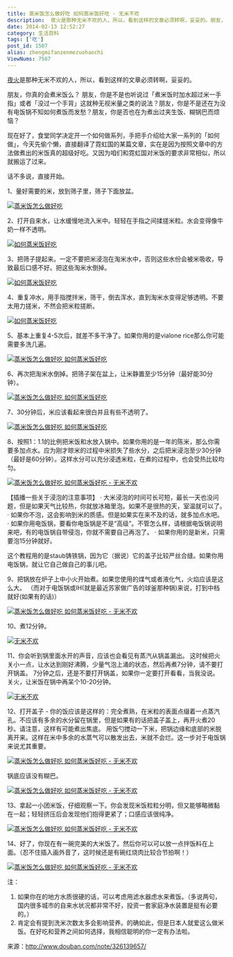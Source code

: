 ```yaml
---
title: 蒸米饭怎么做好吃 如何蒸米饭好吃 - 无米不欢
description:  夜火是那种无米不欢的人，所以，看到这样的文章必须转啊，妥妥的。朋友，你真的会煮米饭么？朋友，你是不是也听说过「煮米饭时加水超过米一手指」或者「没过一个手背」这就种无视米量之类的说法？朋友，你是不是还在为没有电饭锅不知如何煮饭而发愁？朋友，你是否也在为煮出过夹生饭、糊锅巴而烦恼？现在好了，食堂同学决定开一个如何做系列，手把手介绍给大家一系列的「如何做」，今天先偷个懒，直接翻译了霓虹
date: 2014-02-13 12:52:27
category: 生活百科
tags: ['吃']
post_id: 1507
alias: zhengmifanzenmezuohaochi
ViewNums: 7567
---
```


[夜火](http://www.15897.com/)是那种无米不欢的人，所以，看到这样的文章必须转啊，妥妥的。

朋友，你真的会煮米饭么？
朋友，你是不是也听说过「煮米饭时加水超过米一手指」或者「没过一个手背」这就种无视米量之类的说法？朋友，你是不是还在为没有电饭锅不知如何煮饭而发愁？朋友，你是否也在为煮出过夹生饭、糊锅巴而烦恼？

现在好了，食堂同学决定开一个如何做系列，手把手介绍给大家一系列的「如何做」，今天先偷个懒，直接翻译了霓虹国的某篇文章，实在是因为按照文章中的方法做煮出的米饭真的超级好吃。又因为咱们和霓虹国对米饭的要求非常相似，所以就搬运了过来。

话不多说，直接开始。

1、量好需要的米，放到筛子里，筛子下面放盆。

[![蒸米饭怎么做好吃](http://h.90g.org/files/2014/01/13/bae32948f9723d84c30abe225162fb74.jpg "蒸米饭怎么做好吃")](/blog/zhengmifanzenmezuohaochi "蒸米饭怎么做好吃")

2、打开自来水，让水缓慢地流入米中。轻轻在手指之间揉搓米粒。水会变得像牛奶一样不透明。

[![如何蒸米饭好吃](http://h.90g.org/files/2014/01/13/8e04494583794a1df843d55b5d7dd844.jpg "如何蒸米饭好吃")](/blog/zhengmifanzenmezuohaochi "如何蒸米饭好吃")

3、把筛子提起来。一定不要把米浸泡在淘米水中，否则这些水份会被米吸收，导致最后口感不好。把这些淘米水倒掉。

[![如何蒸米饭好吃](http://h.90g.org/files/2014/01/13/ba364c3557b572e5ccbfad988a6a238e.jpg "如何蒸米饭好吃")](/blog/zhengmifanzenmezuohaochi "如何蒸米饭好吃")

4、重复冲水，用手指搅拌米，筛干，倒去浑水，直到淘米水变得足够透明。不要太用力搓米，不然会把米粒搓断。

[![如何蒸米饭好吃](http://h.90g.org/files/2014/01/13/daab02a3932bd67385bd127ee229a149.jpg "如何蒸米饭好吃")](/blog/zhengmifanzenmezuohaochi "如何蒸米饭好吃")

5、基本上重复4-5次后，就差不多干净了。如果你用的是vialone rice那么你可能需要多洗几遍。

[![蒸米饭怎么做好吃 如何蒸米饭好吃](http://h.90g.org/files/2014/01/13/d29fcfa5f61a458ee57320e19355349d.jpg "蒸米饭怎么做好吃 如何蒸米饭好吃")](/blog/zhengmifanzenmezuohaochi "蒸米饭怎么做好吃 如何蒸米饭好吃")

6、再次把淘米水倒掉。把筛子架在盆上，让米静置至少15分钟（最好能30分钟）。

[![蒸米饭怎么做好吃 如何蒸米饭好吃](http://h.90g.org/files/2014/01/13/a59be4c0c9fa53dd0a77b902d337d863.jpg "蒸米饭怎么做好吃 如何蒸米饭好吃")](/blog/zhengmifanzenmezuohaochi "蒸米饭怎么做好吃 如何蒸米饭好吃")

7、30分钟后，米应该看起来很白并且有些不透明了。

[![蒸米饭怎么做好吃 如何蒸米饭好吃](http://h.90g.org/files/2014/01/13/11cad45988a35e9127fc142cb81692f7.jpg "蒸米饭怎么做好吃 如何蒸米饭好吃")](/blog/zhengmifanzenmezuohaochi "蒸米饭怎么做好吃 如何蒸米饭好吃")

8、按照1：1.1的比例把米饭和水放入锅中。如果你用的是一年的陈米，那么你需要多加点水。应为刚才晾米的过程中米损失了些水分，之后把米浸泡至少30分钟（最好是60分钟）。这样水分可以充分浸透米粒，在煮的过程中，也会受热比较均匀。

[![蒸米饭怎么做好吃 如何蒸米饭好吃 - 无米不欢](http://h.90g.org/files/2014/01/13/093d60d83dc8c85ccf9b08639151d412.jpg "蒸米饭怎么做好吃 如何蒸米饭好吃 - 无米不欢")](/blog/zhengmifanzenmezuohaochi "蒸米饭怎么做好吃 如何蒸米饭好吃 - 无米不欢")

【插播一些关于浸泡的注意事项】
· 大米浸泡的时间可长可短，最长一天也没问题，但是如果天气比较热，你就放冰箱里泡。如果不是很热的天，室温就可以了。
· 如果你不泡，这会影响到米的质感。但是如果实在来不及的话，就多加点水吧。
· 如果你用电饭锅，要看你电饭锅是不是“高级”。不管怎么样，请根据电饭锅说明来吧，有的电饭锅自带侵泡，你就不需要自己再泡了。
· 如果你用的是新米，只需要泡15分钟就好。

这个教程用的是staub铸铁锅，因为它（据说）它的盖子比较严丝合缝。如果你用电饭锅，就让它自己做自己的事儿吧。

9、把锅放在炉子上中小火开始煮。如果您使用的煤气或者液化气，火焰应该是这么大。 （而对于电饭锅或IH(就是最近苏家做广告的球釜那种锅)来说，打到中档就好(如果有的话)）

[![蒸米饭怎么做好吃 如何蒸米饭好吃 - 无米不欢](http://h.90g.org/files/2014/01/13/96544f368ff7c622c98155e5dbb8ede3.jpg "蒸米饭怎么做好吃 如何蒸米饭好吃 - 无米不欢")](/blog/zhengmifanzenmezuohaochi "蒸米饭怎么做好吃 如何蒸米饭好吃 - 无米不欢")

10、煮12分钟。

[![无米不欢](http://h.90g.org/files/2014/01/13/5e5f8424852e33c427364367949a4f94.jpg "无米不欢")](/blog/zhengmifanzenmezuohaochi "无米不欢")

11、你会听到锅里面水开的声音，应该也会看见有蒸汽从锅盖漏出。
这时候把火关小一点，让水达到刚好沸腾，少量气泡上涌的状态，然后再煮7分钟，请不要打开锅盖。
7分钟之后，还是不要打开锅盖，如果你一定要打开看看，当我没说。
关火，让米饭在锅中再呆个10-20分钟。

[![无米不欢](http://h.90g.org/files/2014/01/13/b7a78b4674dcd5e1ba3ec801d8ac3a85.jpg "无米不欢")](/blog/zhengmifanzenmezuohaochi "无米不欢")

12、打开盖子 - 你的饭应该是这样的：完全煮熟，在米粒的表面点缀着一点蒸汽孔。不应该有多余的水分留在锅里，但是如果有的话把盖子盖上，再开火煮20秒。请注意，这样有可能煮出焦底。
用饭勺搅动一下米，把锅边缘和底部的米脱离开来。这样在米中多余的水蒸气可以散发出去，米就不会烂。这一步对于电饭锅来说尤其重要。

[![蒸米饭怎么做好吃 如何蒸米饭好吃 - 无米不欢](http://h.90g.org/files/2014/01/13/18d0e72ad2dfb6794067e7f95748e909.jpg "蒸米饭怎么做好吃 如何蒸米饭好吃 - 无米不欢")](/blog/zhengmifanzenmezuohaochi "蒸米饭怎么做好吃 如何蒸米饭好吃 - 无米不欢")

锅底应该没有糊巴。

[![蒸米饭怎么做好吃 如何蒸米饭好吃 - 无米不欢](http://h.90g.org/files/2014/01/13/284ea026e30973e7cf4b2b386523ad35.jpg "蒸米饭怎么做好吃 如何蒸米饭好吃 - 无米不欢")](/blog/zhengmifanzenmezuohaochi "蒸米饭怎么做好吃 如何蒸米饭好吃 - 无米不欢")

13、拿起一小团米饭，仔细观察一下。你会发现米饭粒粒分明，但又能够略微黏在一起；轻轻挤压后会发现他们抱得更紧了；口感应该很纯净。

[![蒸米饭怎么做好吃 如何蒸米饭好吃 - 无米不欢](http://h.90g.org/files/2014/01/13/4290b013aa4e36c3264c7210d28e387e.jpg "蒸米饭怎么做好吃 如何蒸米饭好吃 - 无米不欢")](/blog/zhengmifanzenmezuohaochi "蒸米饭怎么做好吃 如何蒸米饭好吃 - 无米不欢")

14、好了，你现在有一碗完美的大米饭了。然后你可以可以放一点拌饭料在上面。（忍不住插入画外音了，这时候还是有碗红烧肉比较合节拍啊！）

[![蒸米饭怎么做好吃 如何蒸米饭好吃 - 无米不欢](http://h.90g.org/files/2014/01/13/a3710964ec7dc226b5162f717ff1590a.jpg "蒸米饭怎么做好吃 如何蒸米饭好吃 - 无米不欢")](/blog/zhengmifanzenmezuohaochi "蒸米饭怎么做好吃 如何蒸米饭好吃 - 无米不欢")

注：
1. 如果你在的地方水质很硬的话，可以考虑用滤水器虑水来煮饭。（多说两句，国内很多城市的自来水状况都非常不好，投资一套家庭净水装置是挺有必要的。）
2. 肯定会有提到洗米次数太多会影响营养。的确如此，但是日本人就爱这么做米饭。在好吃和营养之间如何选择，我相信聪明的你一定有办法啦。

来源：http://www.douban.com/note/326139657/

